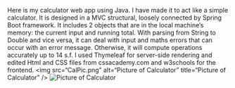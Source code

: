 Here is my calculator web app using Java. I have made it to act like a simple calculator. It is designed in a MVC structural, loosely connected by Spring Boot framework. It includes 2 objects that are in the local machine’s memory: the current input and running total. With parsing from String to Double and vice versa, it can deal with input and maths errors that can occur with an error message. Otherwise, it will compute operations accurately up to 14 s.f. I used Thymeleaf for server-side rendering and edited Html and CSS files from cssacademy.com and w3schools for the frontend.
<img src=“CalPic.png” alt=“Picture of Calculator” title=“Picture of Calculator” />
![Picture of Calculator](relative%20path/to/CalPic.png?raw=true "“Picture of Calculator")